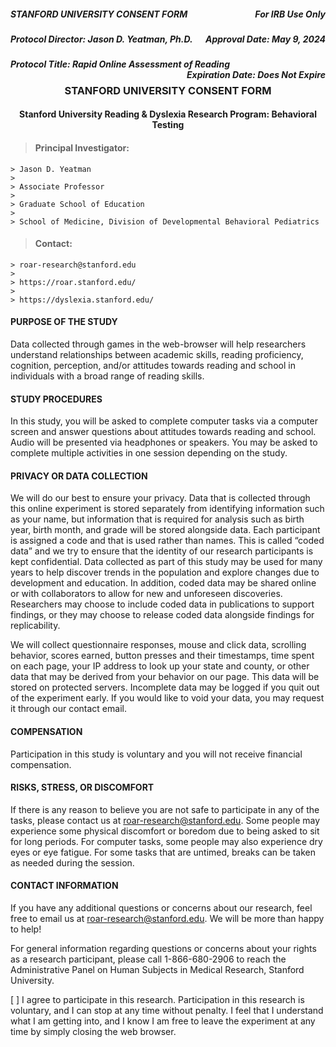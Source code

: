 <h5 style="text-align:left;">
    STANFORD UNIVERSITY CONSENT FORM
    <span style="float:right;">
         For IRB Use Only
    </span>
</h5>

<h5 style="text-align:left;">
    Protocol Director: Jason D. Yeatman, Ph.D.
    <span style="float:right;">
        Approval Date: May 9, 2024
    </span>
</h5>

<h5 style="text-align:left;">
    Protocol Title: Rapid Online Assessment of Reading
    <span style="float:right;">
        Expiration Date: Does Not Expire
    </span>
</h5>

<h3 style="text-align: center;"> STANFORD UNIVERSITY CONSENT FORM </h3>

<h4 style="text-align: center;"> Stanford University Reading & Dyslexia Research Program: Behavioral Testing </h4>

> #### Principal Investigator: 
    > Jason D. Yeatman 
    >
    > Associate Professor
    >
    > Graduate School of Education
    >
    > School of Medicine, Division of Developmental Behavioral Pediatrics 

> #### Contact: 
    > roar-research@stanford.edu
    >
    > https://roar.stanford.edu/
    >
    > https://dyslexia.stanford.edu/ 

#### PURPOSE OF THE STUDY
Data collected through games in the web-browser will help researchers understand relationships between academic skills, reading proficiency, cognition, perception, and/or attitudes towards reading and school in individuals with a broad range of reading skills.

#### STUDY PROCEDURES
In this study, you will be asked to complete computer tasks via a computer screen and answer questions about attitudes towards reading and school. Audio will be presented via headphones or speakers. You may be asked to complete multiple activities in one session depending on the study. 

#### PRIVACY OR DATA COLLECTION 
We will do our best to ensure your privacy. Data that is collected through this online experiment is stored separately from identifying information such as your name, but information that is required for analysis such as birth year, birth month, and grade will be stored alongside data. Each participant is assigned a code and that is used rather than names. This is called “coded data” and we try to ensure that the identity of our research participants is kept confidential. Data collected as part of this study may be used for many years to help discover trends in the population and explore changes due to development and education. In addition, coded data may be shared online or with collaborators to allow for new and unforeseen discoveries. Researchers may choose to include coded data in publications to support findings, or they may choose to release coded data alongside findings for replicability.

We will collect questionnaire responses, mouse and click data, scrolling behavior, scores earned, button presses and their timestamps, time spent on each page, your IP address to look up your state and county, or other data that may be derived from your behavior on our page. This data will be stored on protected servers. Incomplete data may be logged if you quit out of the experiment early. If you would like to void your data, you may request it through our contact email.

#### COMPENSATION
Participation in this study is voluntary and you will not receive financial compensation.

#### RISKS, STRESS, OR DISCOMFORT
If there is any reason to believe you are not safe to participate in any of the tasks, please contact us at roar-research@stanford.edu. Some people may experience some physical discomfort or boredom due to being asked to sit for long periods. For computer tasks, some people may also experience dry eyes or eye fatigue. For some tasks that are untimed, breaks can be taken as needed during the session.

#### CONTACT INFORMATION
If you have any additional questions or concerns about our research, feel free to email us at roar-research@stanford.edu. We will be more than happy to help!

For general information regarding questions or concerns about your rights as a research participant, please call 1-866-680-2906 to reach the Administrative Panel on Human Subjects in Medical Research, Stanford University.

[ ]  I agree to participate in this research. Participation in this research is voluntary, and I can stop at any time without penalty. I feel that I understand what I am getting into, and I know I am free to leave the experiment at any time by simply closing the web browser.

